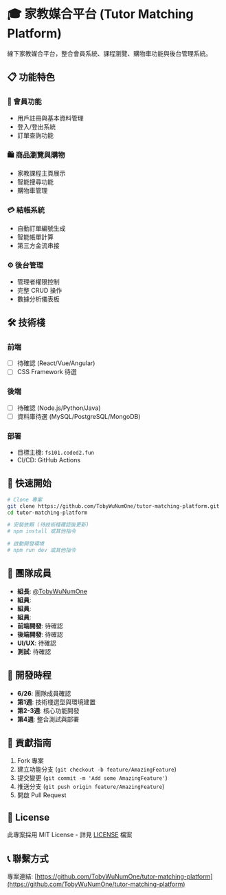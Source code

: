 # 🎓 家教媒合平台 (Tutor Matching Platform)

線下家教媒合平台，整合會員系統、課程瀏覽、購物車功能與後台管理系統。

## 📋 功能特色

### 🔐 會員功能

- 用戶註冊與基本資料管理
- 登入/登出系統
- 訂單查詢功能

### 🛍️ 商品瀏覽與購物

- 家教課程主頁展示
- 智能搜尋功能
- 購物車管理

### 💳 結帳系統

- 自動訂單編號生成
- 智能帳單計算
- 第三方金流串接

### ⚙️ 後台管理

- 管理者權限控制
- 完整 CRUD 操作
- 數據分析儀表板

## 🛠 技術棧

### 前端

- [ ] 待確認 (React/Vue/Angular)
- [ ] CSS Framework 待選

### 後端

- [ ] 待確認 (Node.js/Python/Java)
- [ ] 資料庫待選 (MySQL/PostgreSQL/MongoDB)

### 部署

- 目標主機: `fs101.coded2.fun`
- CI/CD: GitHub Actions

## 🚀 快速開始

```bash
# Clone 專案
git clone https://github.com/TobyWuNumOne/tutor-matching-platform.git
cd tutor-matching-platform

# 安裝依賴 (待技術棧確認後更新)
# npm install 或其他指令

# 啟動開發環境
# npm run dev 或其他指令
```

## 👥 團隊成員

- **組長**: [@TobyWuNumOne](https://github.com/TobyWuNumOne)
- **組員**:
- **組員**:
- **組員**:
- **前端開發**: 待確認
- **後端開發**: 待確認
- **UI/UX**: 待確認
- **測試**: 待確認

## 📅 開發時程

- **6/26**: 團隊成員確認
- **第1週**: 技術棧選型與環境建置
- **第2-3週**: 核心功能開發
- **第4週**: 整合測試與部署

## 🤝 貢獻指南

1. Fork 專案
2. 建立功能分支 (`git checkout -b feature/AmazingFeature`)
3. 提交變更 (`git commit -m 'Add some AmazingFeature'`)
4. 推送分支 (`git push origin feature/AmazingFeature`)
5. 開啟 Pull Request

## 📄 License

此專案採用 MIT License - 詳見 [LICENSE](LICENSE) 檔案

## 📞 聯繫方式

專案連結: [https://github.com/TobyWuNumOne/tutor-matching-platform](https://github.com/TobyWuNumOne/tutor-matching-platform)
